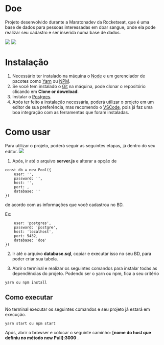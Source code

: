 # Doe
Projeto desenvolvido durante a Maratonadev da Rocketseat, que é uma base de dados para pessoas interessadas em doar sangue, onde ela pode realizar seu cadastro e ser inserida numa base de dados.

![](C:\Users\GUTO\Pictures\Doe\1.png)
![](C:\Users\GUTO\Pictures\Doe\2.png)

# Instalação
1) Necessário ter instalado na máquina o [Node](https://nodejs.org/en/) e um gerenciador de pacotes como [Yarn](https://yarnpkg.com/) ou [NPM](https://www.npmjs.com/).
2) Se você tem instalado o [Git](https://git-scm.com/) na máquina, pode clonar o repositório clicando em **Clone or download**.
3) Instalar o [Postgres](https://www.enterprisedb.com/).
4) Após ter feito a instalação necessária, poderá utilizar o projeto em um editor de sua preferência, mas recomendo o [VSCode](https://code.visualstudio.com/), pois já faz uma boa integração com as ferramentas que foram instaladas.

# Como usar
Para utilizar o projeto, poderá seguir as seguintes etapas, já dentro do seu editor.
![](C:\Users\GUTO\Pictures\Doe\3.png)

1) Após, ir até o arquivo **server.js** e alterar a opção de 
```
const db = new Pool({
    user: '',
    password: '',
    host: '',
    port: ,
    database: ''
})
```
de acordo com as informações que você cadastrou no BD.

Ex: 
```const db = new Pool({
    user: 'postgres',
    password: 'postgre',
    host: 'localhost',
    port: 5432,
    database: 'doe'
})
```
2) Ir até o arquivo **database.sql**, copiar e executar isso no seu BD, para poder criar sua tabela.

3) Abrir o terminal e realizar os seguintes comandos para instalar todas as dependências do projeto. Podendo ser o yarn ou npm, fica a seu critério
```
yarn ou npm install
```
## Como executar
No terminal executar os seguintes comandos e seu projeto já estará em execução.
```
yarn start ou npm start
```
Após, abrir o browser e colocar o seguinte caminho: **[nome do host que definiu no método new Pull]:3000** .